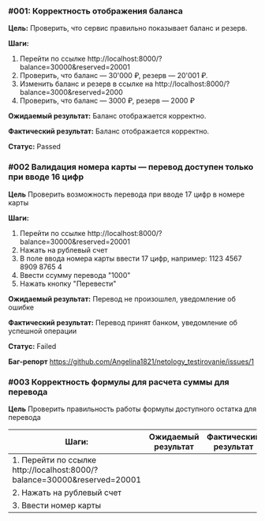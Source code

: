 ### #001: Корректность отображения баланса

**Цель:** Проверить, что сервис правильно показывает баланс и резерв.

**Шаги:**
1. Перейти по ссылке http://localhost:8000/?balance=30000&reserved=20001
2. Проверить, что баланс — 30'000 ₽, резерв — 20'001 ₽.
3. Изменить баланс и резерв в ссылке на http://localhost:8000/?balance=3000&reserved=2000
4. Проверить, что баланс — 3000 ₽, резерв — 2000 ₽

**Ожидаемый результат:**
Баланс отображается корректно.

**Фактический результат:**
Баланс отображается корректно.

**Статус:** Passed


### #002 Валидация номера карты — перевод доступен только при вводе 16 цифр

**Цель** Проверить возможность перевода при вводе 17 цифр в номере карты

**Шаги:**
1. Перейти по ссылке http://localhost:8000/?balance=30000&reserved=20001
2. Нажать на рублевый счет
3. В поле ввода номера карты ввести 17 цифр, например: 1123 4567 8909 8765 4
4. Ввести ссумму перевода "1000"
5. Нажать кнопку "Перевести"

**Ожидаемый результат:**
Перевод не произошлел, уведомление об ошибке

**Фактический результат:**
Перевод принят банком, уведомление об успешной операции

**Статус:** Failed

**Баг-репорт**
https://github.com/Angelina1821/netology_testirovanie/issues/1


### #003 Корректность формулы для расчета суммы для перевода

**Цель** Проверить правильность работы формулы доступного остатка для перевода

**Шаги:**                                                               | Ожидаемый результат           | Фактический результат            |
------------------------------------------------------------------------|-------------------------------|----------------------------------|
1. Перейти по ссылке http://localhost:8000/?balance=30000&reserved=20001|                               |                                  |
2. Нажать на рублевый счет                                              |                               |                                  |
3. Ввести номер карты                                                   |                               |                                  |
